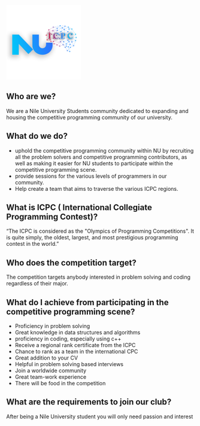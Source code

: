 <img src="https://github.com/ICPC-NU/ICPC-NU-Resources/blob/master/github_mats/icpc-nu.png" width="200" height="200">

## Who are we?
We are a Nile University Students community dedicated to expanding and housing the competitive programming community of our university.
## What do we do?
- uphold the competitive programming community within NU by recruiting all the problem solvers and competitive programming contributors, as well as making it easier for NU students to participate within the competitive programming scene.
- provide sessions for the various levels of programmers in our community.
- Help create a team that aims to traverse the various ICPC regions.
## What is ICPC ( International Collegiate Programming Contest)?
“The ICPC is considered as the "Olympics of Programming Competitions". It is quite simply, the oldest, largest, and most prestigious programming contest in the world.”
##  Who does the competition target?
The competition targets anybody interested in problem solving and coding regardless of their major.
##  What do I achieve from participating in the competitive programming scene?
- Proficiency in problem solving
- Great knowledge in data structures and algorithms
- proficiency in coding, especially using c++
- Receive a regional rank certificate from the ICPC
- Chance to rank as a team in the international CPC
- Great addition to your CV
- Helpful in problem solving based interviews
- Join a worldwide community
- Great team-work experience
- There will be food in the competition
## What are the requirements to join our club?
 After being a Nile University student you will only need passion and interest
